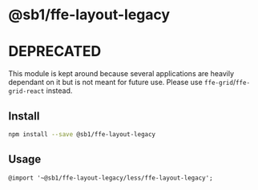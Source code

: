 # @sb1/ffe-layout-legacy

# **DEPRECATED**

This module is kept around because several applications are heavily dependant on it but is not meant for future use. Please use `ffe-grid`/`ffe-grid-react` instead.

## Install

```bash
npm install --save @sb1/ffe-layout-legacy
```

## Usage

```less
@import '~@sb1/ffe-layout-legacy/less/ffe-layout-legacy';
```
